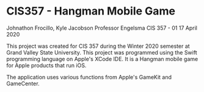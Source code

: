 # CIS357 - Hangman Mobile Game

Johnathon Frocillo, Kyle Jacobson
Professor Engelsma
CIS 357 - 01
17 April 2020

This project was created for CIS 357 during the Winter 2020 semester at Grand Valley State University.
This project was programmed using the Swift programming language on Apple's XCode IDE.
It is a Hangman mobile game for Apple products that run iOS.

The application uses various functions from Apple's GameKit and GameCenter.
